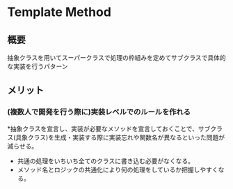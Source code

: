 # Template Method

## 概要
抽象クラスを用いてスーパークラスで処理の枠組みを定めてサブクラスで具体的な実装を行うパターン
 

## メリット

### (複数人で開発を行う際に)実装レベルでのルールを作れる
*抽象クラスを宣言し、実装が必要なメソッドを宣言しておくことで、サブクラス(具象クラス)を生成・実装する際に実装忘れや関数名が異なるといった問題が減らせる。
* 共通の処理をいちいち全てのクラスに書き込む必要がなくなる。
* メソッド名とロジックの共通化により何の処理をしているか把握しやすくなる。